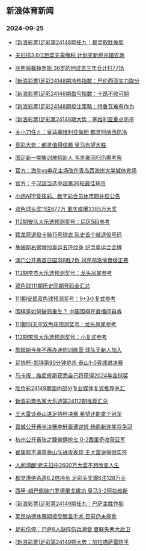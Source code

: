 ## 新浪体育新闻 
### 2024-09-25

+ [[新浪彩票]足彩第24148期任九：都灵取胜做胆](https://sports.sina.com.cn/l/2024-09-24/doc-incqfhau9381871.shtml)

+ [夫妇揽3.6亿巨奖无需缴税 计划买新房并建农场](https://sports.sina.com.cn/l/2024-09-24/doc-incqezuz4810308.shtml)

+ [灰熊将裁掉罗斯 36岁的他过去三年合计打77场](https://sports.sina.com.cn/basketball/nba/2024-09-24/doc-incqfhau9391935.shtml)

+ [[新浪彩票]足彩24148期冷热指数：巴伦西亚实力取分](https://sports.sina.com.cn/l/2024-09-24/doc-incqfhaz1459805.shtml)

+ [[新浪彩票]足彩24148期盈亏指数：卡昂不败可期](https://sports.sina.com.cn/l/2024-09-24/doc-incqfhaz1448220.shtml)

+ [[新浪彩票]足彩24148期投注策略：特鲁瓦难有作为](https://sports.sina.com.cn/l/2024-09-24/doc-incqfhaw6160040.shtml)

+ [[新浪彩票]足彩第24148期大势：塞维利亚重点防平](https://sports.sina.com.cn/l/2024-09-24/doc-incqfhau9380957.shtml)

+ [关小刀任九：皇马塞维利亚做胆 都灵阿纳西防冷](https://sports.sina.com.cn/l/2024-09-24/doc-incqfwyr4592385.shtml)

+ [竞彩大势：都灵值得信赖 皇马有望大胜](https://sports.sina.com.cn/l/2024-09-24/doc-incqfhau9384046.shtml)

+ [国足新一期集训难招新人 韦世豪回归仍需考察](https://sports.sina.com.cn/china/2024-09-24/doc-incqfnkx1429418.shtml)

+ [官方：海牛vs申花主场改在青岛西海岸大学城体育场](https://sports.sina.com.cn/china/j/2024-09-24/doc-incqhchn5910997.shtml)

+ [官方：于汉超当选中超第26轮最佳球员](https://sports.sina.com.cn/china/j/2024-09-24/doc-incqhchk9146456.shtml)

+ [小炮APP竞技彩、数字彩会员休市期补偿公告](https://sports.sina.com.cn/l/2024-09-24/doc-incqfnks9360019.shtml)

+ [双色球头奖11注677万 重庆或爆3385万大奖](https://sports.sina.com.cn/l/2024-09-24/doc-incqhpwm1144238.shtml)

+ [112期安队大乐透预测奖号：后区5码参考](https://sports.sina.com.cn/l/2024-09-24/doc-incqfssv1414659.shtml)

+ [猛龙将退役卡特15号球衣 队史首个被退役号码](https://sports.sina.com.cn/basketball/nba/2024-09-24/doc-incqhchk9138790.shtml)

+ [詹姆斯右臂增加奥运五环纹身 纪念奥运会金牌](https://sports.sina.com.cn/basketball/nba/2024-09-24/doc-incqhiqp1197158.shtml)

+ [澳门公开赛首日国羽8胜2负 刘亮邬洛愉晋级正赛](https://sports.sina.com.cn/others/badmin/2024-09-24/doc-incqhiqk5827858.shtml)

+ [112期李杰大乐透预测奖号：龙头凤尾参考](https://sports.sina.com.cn/l/2024-09-24/doc-incqfsst4662731.shtml)

+ [双色球111期历史同期号码全汇总](https://sports.sina.com.cn/l/2024-09-23/doc-incqcccz2094319.shtml)

+ [111期安民双色球预测奖号：9+3小复式参考](https://sports.sina.com.cn/l/2024-09-24/doc-incqfssv1398801.shtml)

+ [围棋是如何破局重生？ 中国围棋在直播间自救](https://sports.sina.com.cn/go/2024-09-24/doc-incqfhaw6215844.shtml)

+ [111期何天宇双色球预测奖号：龙头凤尾参考](https://sports.sina.com.cn/l/2024-09-24/doc-incqfsst4646353.shtml)

+ [112期宋凯大乐透预测奖号：小复式参考](https://sports.sina.com.cn/l/2024-09-24/doc-incqfssv1412156.shtml)

+ [詹姆斯今年不再办迷你训练营 球队无新人加入](https://sports.sina.com.cn/basketball/nba/2024-09-24/doc-incqhiqh9053682.shtml)

+ [足协杯-郑铮第90分钟绝杀 泰山1-0蓉城进决赛](https://sports.sina.com.cn/china/cfacup/2024-09-24/doc-incqhpwi4408596.shtml)

+ [马卡报：维尼修斯获悉自己将获得2024年金球奖](https://sports.sina.com.cn/g/laliga/2024-09-24/doc-incqhchk9109506.shtml)

+ [胜负彩24149期国内部分专业媒体复式推荐总汇](https://sports.sina.com.cn/l/2024-09-24/doc-incqfwyt1305094.shtml)

+ [新浪彩票名家大乐透第24112期推荐汇总](https://sports.sina.com.cn/l/2024-09-24/doc-incqfnks9354992.shtml)

+ [王大雷谈泰山进足协杯决赛 希望还能拿个冠军](https://sports.sina.com.cn/china/cfacup/2024-09-24/doc-incqhpwe8960539.shtml)

+ [晋城公开赛半决赛李轩豪遭逆转 杨鼎新连笑将争冠](https://sports.sina.com.cn/go/2024-09-24/doc-incqhiqh9059350.shtml)

+ [杭州公开赛张之臻输俩抢七 0-2西里奇收获亚军](https://sports.sina.com.cn/tennis/china/2024-09-24/doc-incqhpwm1139813.shtml)

+ [崔康熙不满意泰山队进攻表现 王大雷说得很实在](https://sports.sina.com.cn/china/cfacup/2024-09-25/doc-incqikzz0891209.shtml)

+ [人间清醒!老夫妇中2600万大奖不想改变人生](https://sports.sina.com.cn/l/2024-09-25/doc-incqikzz0880175.shtml)

+ [都灵遭绝杀造6.2倍冷负 足彩头奖爆6注128万元](https://sports.sina.com.cn/l/2024-09-25/doc-incqikzz0896581.shtml)

+ [西甲-姆巴佩破门罗德里戈建功 皇马3-2阿拉维斯](https://sports.sina.com.cn/g/laliga/2024-09-25/doc-incqikzw5387797.shtml)

+ [[新浪彩票]足彩第24149期任九：巴萨主胜作胆](https://sports.sina.com.cn/l/2024-09-25/doc-incqikzw5370550.shtml)

+ [莱昂纳德休赛期接受膝盖手术 目前仍未痊愈](https://sports.sina.com.cn/basketball/nba/2024-09-25/doc-incqikzw5390901.shtml)

+ [足彩伤停：巴萨8人缺阵伤兵满营 曼联失两大后卫](https://sports.sina.com.cn/l/2024-09-24/doc-incqfwyn9200109.shtml)

+ [[新浪彩票]足彩第24149期大势：加拉塔萨雷防平](https://sports.sina.com.cn/l/2024-09-25/doc-incqikzw5369482.shtml)

